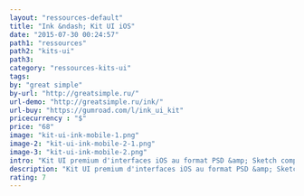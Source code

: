 ```yaml
---
layout: "ressources-default"
title: "Ink &ndash; Kit UI iOS"
date: "2015-07-30 00:24:57"
path1: "ressources"
path2: "kits-ui"
path3:
category: "ressources-kits-ui"
tags:
by: "great simple"
by-url: "http://greatsimple.ru/"
url-demo: "http://greatsimple.ru/ink/"
url-buy: "https://gumroad.com/l/ink_ui_kit"
pricecurrency : "$"
price: "68"
image: "kit-ui-ink-mobile-1.png"
image-2: "kit-ui-ink-mobile-2-1.png"
image-3: "kit-ui-ink-mobile-2.png"
intro: "Kit UI premium d'interfaces iOS au format PSD &amp; Sketch comprenant plus de 150 écrans différents répartis en 7 catégories (social, ecommerce, onboarding, etc.). Vous y trouverez certainement votre bonheur en tant que designer. Chaque écran est entièrement modifiable en fonction de vos besoins dans un bel écrin Retina."
description: "Kit UI premium d'interfaces iOS au format PSD &amp; Sketch comprenant plus de 150 écrans différents répartis en 7 catégories."
rating: 7
---
```

